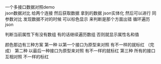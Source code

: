 一个多接口数据对照demo  <br/>
json数据对比
给两个连接  然后获取数据
拿到的数据  json实体化 然后可以进行 同参数对比 
发现数据不对的时候 可以标色显示  来判断是那个方面出错
循环遍历json

判断当前属性下有没有数组 有的话继续遍历数组 否则就显示属性名和值

颜色那边有三种方案
第一种 以第一个接口为原型来对照  有不一样的就标红 （完成）
第二种 以最后一种接口为原型来对照 有不一样的就标红
第三种 所有的接口互相对照  不一样的标红
